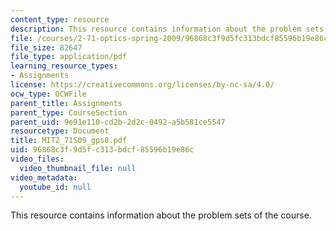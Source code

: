 ```yaml
---
content_type: resource
description: This resource contains information about the problem sets of the course.
file: /courses/2-71-optics-spring-2009/96868c3f9d5fc313bdcf85596b19e86c_MIT2_71S09_gps8.pdf
file_size: 82647
file_type: application/pdf
learning_resource_types:
- Assignments
license: https://creativecommons.org/licenses/by-nc-sa/4.0/
ocw_type: OCWFile
parent_title: Assignments
parent_type: CourseSection
parent_uid: 9e91e110-cd2b-2d2c-0492-a5b581ce5547
resourcetype: Document
title: MIT2_71S09_gps8.pdf
uid: 96868c3f-9d5f-c313-bdcf-85596b19e86c
video_files:
  video_thumbnail_file: null
video_metadata:
  youtube_id: null
---
```

This resource contains information about the problem sets of the course.